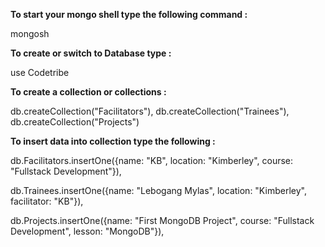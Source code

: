 **To start your mongo shell type the following command  :**

mongosh



**To create or switch to Database type  :**

use Codetribe



**To create a collection or collections  :**

db.createCollection("Facilitators"),
db.createCollection("Trainees"),
db.createCollection("Projects")



**To insert data into collection type the following  :**

db.Facilitators.insertOne({name: "KB", location: "Kimberley", course: "Fullstack Development"}),

db.Trainees.insertOne({name: "Lebogang Mylas", location: "Kimberley", facilitator: "KB"}),

db.Projects.insertOne({name: "First MongoDB Project", course: "Fullstack Development", lesson: "MongoDB"}),
